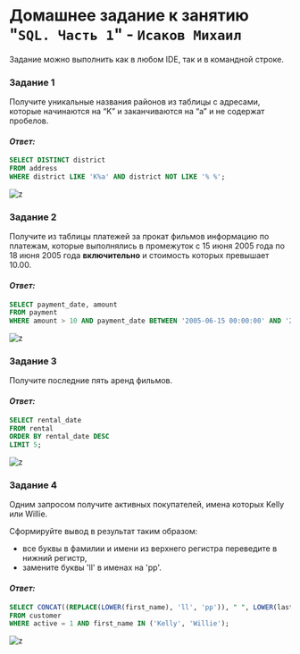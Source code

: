 # Домашнее задание к занятию "`SQL. Часть 1`" - `Исаков Михаил`

Задание можно выполнить как в любом IDE, так и в командной строке.

### Задание 1

Получите уникальные названия районов из таблицы с адресами, которые начинаются на “K” и заканчиваются на “a” и не содержат пробелов.

#### *Ответ:*
```sql
SELECT DISTINCT district
FROM address
WHERE district LIKE 'K%a' AND district NOT LIKE '% %';
```
![z](https://github.com/632456/hw-02/blob/main/SQL1/1.png)

### Задание 2

Получите из таблицы платежей за прокат фильмов информацию по платежам, которые выполнялись в промежуток с 15 июня 2005 года по 18 июня 2005 года **включительно** и стоимость которых превышает 10.00.

#### *Ответ:*
```sql
SELECT payment_date, amount
FROM payment
WHERE amount > 10 AND payment_date BETWEEN '2005-06-15 00:00:00' AND '2005-06-18 23:59:59';
```
![z](https://github.com/632456/hw-02/blob/main/SQL1/2.png)

### Задание 3

Получите последние пять аренд фильмов.

#### *Ответ:*
```sql
SELECT rental_date
FROM rental
ORDER BY rental_date DESC
LIMIT 5;
```
![z](https://github.com/632456/hw-02/blob/main/SQL1/3.png)
### Задание 4

Одним запросом получите активных покупателей, имена которых Kelly или Willie. 

Сформируйте вывод в результат таким образом:
- все буквы в фамилии и имени из верхнего регистра переведите в нижний регистр,
- замените буквы 'll' в именах на 'pp'.

#### *Ответ:*
```sql
SELECT CONCAT((REPLACE(LOWER(first_name), 'll', 'pp')), " ", LOWER(last_name)) AS 'Имя и фамилия' , active
FROM customer
WHERE active = 1 AND first_name IN ('Kelly', 'Willie');
```
![z](https://github.com/632456/hw-02/blob/main/SQL1/4.png)